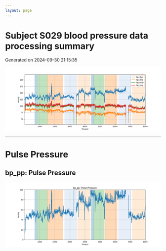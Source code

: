 ```yaml
---
layout: page
---
```



# Subject S029 blood pressure data processing summary
Generated on 2024-09-30 21:15:35

![Subject S029 blood pressure data processing summary - Overlay](images/S029_bp_features_overlay.png)

---
# Pulse Pressure

## bp_pp: Pulse Pressure
![bp_pp: Pulse Pressure](images/S029_bp_features_bp_pp.png)
